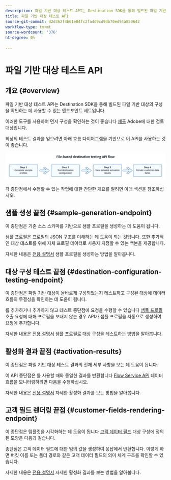 ```yaml
---
description: 파일 기반 대상 테스트 API는 Destination SDK을 통해 빌드된 파일 기반 대상의 구성을 확인하는 데 사용할 수 있는 엔드포인트 컬렉션입니다.
title: 파일 기반 대상 테스트 API
source-git-commit: d2d362f4b61e04fc2fa4d9cd9db70ed94a850642
workflow-type: tm+mt
source-wordcount: '376'
ht-degree: 0%

---
```



# 파일 기반 대상 테스트 API

## 개요 {#overview}

파일 기반 대상 테스트 API는 Destination SDK을 통해 빌드된 파일 기반 대상의 구성을 확인하는 데 사용할 수 있는 엔드포인트 세트입니다.

이러한 도구를 사용하여 먼저 구성을 확인하는 것이 좋습니다 [제출](submit-destination.md) Adobe에 대한 검토 대상입니다.

최상의 테스트 결과를 얻으려면 아래 흐름 다이어그램을 기반으로 이 API를 사용하는 것이 좋습니다.

![권장 대상 테스트 흐름을 보여주는 다이어그램](assets/file-based-testing-flow.png)

각 종단점에서 수행할 수 있는 작업에 대한 간단한 개요를 알려면 아래 섹션을 참조하십시오.

## 샘플 생성 끝점 {#sample-generation-endpoint}

이 종단점은 기존 소스 스키마를 기반으로 샘플 프로필을 생성하는 데 도움이 됩니다.

샘플 프로필은 프로필의 JSON 구조를 이해하는 데 도움이 되는 것입니다. 또한 추가적인 대상 테스트를 위해 자체 프로필 데이터로 사용자 지정할 수 있는 백본을 제공합니다.

자세한 내용은 [전용 설명서](file-based-sample-profile-generation-api.md) 샘플 프로필을 생성하는 방법을 알아봅니다.

## 대상 구성 테스트 끝점 {#destination-configuration-testing-endpoint}

이 종단점은 파일 기반 대상이 올바르게 구성되었는지 테스트하고 구성된 대상에 데이터 흐름의 무결성을 확인하는 데 도움이 됩니다.

를 추가하거나 추가하지 않고 테스트 종단점에 요청을 수행할 수 있습니다 [샘플 프로필](file-based-sample-profile-generation-api.md) 호출 요청에 대해 프로필을 보내지 않는 경우 API가 샘플 프로필을 자동으로 생성하여 요청에 추가합니다.

자세한 내용은 [전용 설명서](file-based-destination-testing-api.md) 샘플 프로필로 대상 구성을 테스트하는 방법을 알아봅니다.

## 활성화 결과 끝점 {#activation-results}

이 종단점은 파일 기반 대상 테스트 결과의 전체 세부 사항을 보는 데 도움이 됩니다.

이 API 종단점은 를 사용할 때와 동일한 결과를 반환합니다 [Flow Service API](../api/update-destination-dataflows.md) 데이터 흐름을 모니터링하려면 다음을 수행하십시오.

자세한 내용은 [전용 설명서](file-based-destination-results-api.md) 자세한 활성화 결과를 보는 방법을 알아봅니다.

## 고객 필드 렌더링 끝점 {#customer-fields-rendering-endpoint}

이 종단점은 템플릿을 시각화하는 데 도움이 됩니다 [고객 데이터 필드](file-based-destination-configuration.md#customer-data-fields) 대상 구성에 정의된 모양은 다음과 같습니다.

종단점은 고객 데이터 필드에 대한 임의 값을 생성하여 응답에서 반환합니다. 이렇게 하면 버킷 이름 또는 폴더 경로와 같은 고객 데이터 필드의 의미 체계 구조를 확인할 수 있습니다.

자세한 내용은 [전용 설명서](file-based-render-template-api.md) 자세한 활성화 결과를 보는 방법을 알아봅니다.